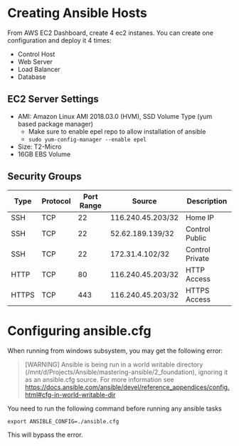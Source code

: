 # Creating Ansible Hosts #

From AWS EC2 Dashboard, create 4 ec2 instanes. You can create one configuration and deploy it 4 times:

* Control Host
* Web Server
* Load Balancer
* Database

## EC2 Server Settings ##

* AMI: Amazon Linux AMI 2018.03.0 (HVM), SSD Volume Type  (yum based package manager)
    * Make sure to enable epel repo to allow installation of ansible
    * `sudo yum-config-manager --enable epel`
* Size: T2-Micro
* 16GB EBS Volume

## Security Groups ##

| Type  | Protocol | Port Range | Source            | Description     |
| ----- | -------- | ---------- | ----------------- | --------------- |
| SSH   | TCP      | 22         | 116.240.45.203/32 | Home IP         |
| SSH   | TCP      | 22         | 52.62.189.139/32  | Control Public  |
| SSH   | TCP      | 22         | 172.31.4.102/32   | Control Private |
| HTTP  | TCP      | 80         | 116.240.45.203/32 | HTTP Access     |
| HTTPS | TCP      | 443        | 116.240.45.203/32 | HTTPS Access    |

# Configuring ansible.cfg #

When running from windows subsystem, you may get the following error:

>  [WARNING] Ansible is being run in a world writable directory (/mnt/d/Projects/Ansible/mastering-ansible/2_foundation), ignoring it as an ansible.cfg source. For more information see https://docs.ansible.com/ansible/devel/reference_appendices/config.html#cfg-in-world-writable-dir

You need to run the following command before running any ansible tasks

```
export ANSIBLE_CONFIG=./ansible.cfg
```

This will bypass the error.